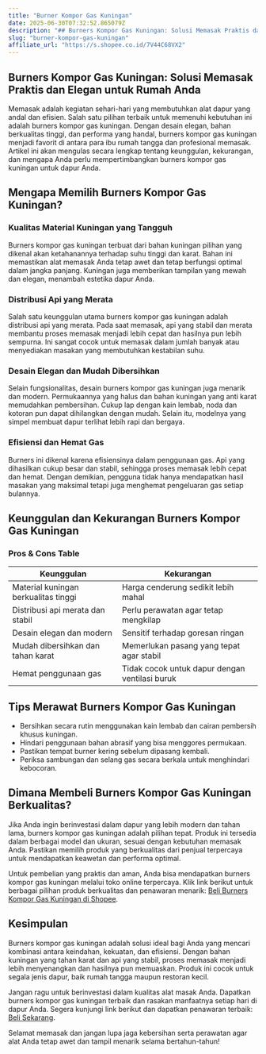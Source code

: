 ```yaml
---
title: "Burner Kompor Gas Kuningan"
date: 2025-06-30T07:32:52.865079Z
description: "## Burners Kompor Gas Kuningan: Solusi Memasak Praktis dan Elegan untuk Rumah Anda..."
slug: "burner-kompor-gas-kuningan"
affiliate_url: "https://s.shopee.co.id/7V44C68VX2"
---
```

## Burners Kompor Gas Kuningan: Solusi Memasak Praktis dan Elegan untuk Rumah Anda

Memasak adalah kegiatan sehari-hari yang membutuhkan alat dapur yang andal dan efisien. Salah satu pilihan terbaik untuk memenuhi kebutuhan ini adalah burners kompor gas kuningan. Dengan desain elegan, bahan berkualitas tinggi, dan performa yang handal, burners kompor gas kuningan menjadi favorit di antara para ibu rumah tangga dan profesional memasak. Artikel ini akan mengulas secara lengkap tentang keunggulan, kekurangan, dan mengapa Anda perlu mempertimbangkan burners kompor gas kuningan untuk dapur Anda.

## Mengapa Memilih Burners Kompor Gas Kuningan?

### Kualitas Material Kuningan yang Tangguh

Burners kompor gas kuningan terbuat dari bahan kuningan pilihan yang dikenal akan ketahanannya terhadap suhu tinggi dan karat. Bahan ini memastikan alat memasak Anda tetap awet dan tetap berfungsi optimal dalam jangka panjang. Kuningan juga memberikan tampilan yang mewah dan elegan, menambah estetika dapur Anda.

### Distribusi Api yang Merata

Salah satu keunggulan utama burners kompor gas kuningan adalah distribusi api yang merata. Pada saat memasak, api yang stabil dan merata membantu proses memasak menjadi lebih cepat dan hasilnya pun lebih sempurna. Ini sangat cocok untuk memasak dalam jumlah banyak atau menyediakan masakan yang membutuhkan kestabilan suhu.

### Desain Elegan dan Mudah Dibersihkan

Selain fungsionalitas, desain burners kompor gas kuningan juga menarik dan modern. Permukaannya yang halus dan bahan kuningan yang anti karat memudahkan pembersihan. Cukup lap dengan kain lembab, noda dan kotoran pun dapat dihilangkan dengan mudah. Selain itu, modelnya yang simpel membuat dapur terlihat lebih rapi dan bergaya.

### Efisiensi dan Hemat Gas

Burners ini dikenal karena efisiensinya dalam penggunaan gas. Api yang dihasilkan cukup besar dan stabil, sehingga proses memasak lebih cepat dan hemat. Dengan demikian, pengguna tidak hanya mendapatkan hasil masakan yang maksimal tetapi juga menghemat pengeluaran gas setiap bulannya.

## Keunggulan dan Kekurangan Burners Kompor Gas Kuningan

### Pros & Cons Table

| Keunggulan                                    | Kekurangan                                    |
|-----------------------------------------------|----------------------------------------------|
| Material kuningan berkualitas tinggi        | Harga cenderung sedikit lebih mahal      |
| Distribusi api merata dan stabil             | Perlu perawatan agar tetap mengkilap     |
| Desain elegan dan modern                     | Sensitif terhadap goresan ringan        |
| Mudah dibersihkan dan tahan karat           | Memerlukan pasang yang tepat agar stabil|
| Hemat penggunaan gas                         | Tidak cocok untuk dapur dengan ventilasi buruk |

## Tips Merawat Burners Kompor Gas Kuningan

- Bersihkan secara rutin menggunakan kain lembab dan cairan pembersih khusus kuningan.
- Hindari penggunaan bahan abrasif yang bisa menggores permukaan.
- Pastikan tempat burner kering sebelum dipasang kembali.
- Periksa sambungan dan selang gas secara berkala untuk menghindari kebocoran.

## Dimana Membeli Burners Kompor Gas Kuningan Berkualitas?

Jika Anda ingin berinvestasi dalam dapur yang lebih modern dan tahan lama, burners kompor gas kuningan adalah pilihan tepat. Produk ini tersedia dalam berbagai model dan ukuran, sesuai dengan kebutuhan memasak Anda. Pastikan memilih produk yang berkualitas dari penjual terpercaya untuk mendapatkan keawetan dan performa optimal.

Untuk pembelian yang praktis dan aman, Anda bisa mendapatkan burners kompor gas kuningan melalui toko online terpercaya. Klik link berikut untuk berbagai pilihan produk berkualitas dan penawaran menarik: [Beli Burners Kompor Gas Kuningan di Shopee](https://s.shopee.co.id/7V44C68VX2).

## Kesimpulan

Burners kompor gas kuningan adalah solusi ideal bagi Anda yang mencari kombinasi antara keindahan, kekuatan, dan efisiensi. Dengan bahan kuningan yang tahan karat dan api yang stabil, proses memasak menjadi lebih menyenangkan dan hasilnya pun memuaskan. Produk ini cocok untuk segala jenis dapur, baik rumah tangga maupun restoran kecil. 

Jangan ragu untuk berinvestasi dalam kualitas alat masak Anda. Dapatkan burners kompor gas kuningan terbaik dan rasakan manfaatnya setiap hari di dapur Anda. Segera kunjungi link berikut dan dapatkan penawaran terbaik: [Beli Sekarang](https://s.shopee.co.id/7V44C68VX2). 

Selamat memasak dan jangan lupa jaga kebersihan serta perawatan agar alat Anda tetap awet dan tampil menarik selama bertahun-tahun!